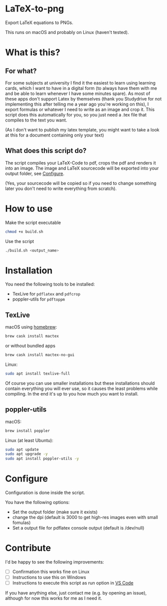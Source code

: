 # LaTeX-to-png
Export LaTeX equations to PNGs.

This runs on macOS and probably on Linux (haven't tested).

# What is this?

## For what?

For some subjects at university I find it the easiest to learn using learning cards, which I want to have in a digital form (to always have them with me and be able to learn whenever I have some minutes spare). As most of these apps don't support Latex by themselves (thank you Studydrive for not implementing this after telling me a year ago you're working on this), I export formulas or whatever I need to write as an image and crop it. This script does this automatically for you, so you just need a .tex file that compiles to the text you want.

(As I don't want to publish my latex template, you might want to take a look at this for a document containing only your text)

## What does this script do?

The script compiles your LaTeX-Code to pdf, crops the pdf and renders it into an image. The image and LaTeX sourcecode will be exported into your output folder, see [Configure](#Configure).

(Yes, your sourcecode will be copied so if you need to change something later you don't need to write everything from scratch).

# How to use

Make the script executable
```sh
chmod +x build.sh
```

Use the script
```sh
./build.sh <output_name>
```

# Installation

You need the following tools to be installed:
- TexLive for `pdflatex` and `pdfcrop`
- poppler-utils for `pdftoppm`

## TexLive

macOS using [homebrew](https://brew.sh/):
```sh
brew cask install mactex
```
or without bundled apps
```sh
brew cask install mactex-no-gui
```

Linux:
```sh
sudo apt install texlive-full
```

Of course you can use smaller installations but these installations should contain everything you will ever use, so it causes the least problems while compiling. In the end it's up to you how much you want to install.

## poppler-utils

macOS:
```sh
brew install poppler
```

Linux (at least Ubuntu):
```sh
sudo apt update
sudo apt upgrade -y
sudo apt install poppler-utils -y
```

# Configure

Configuration is done inside the script.

You have the following options:
- Set the output folder (make sure it exists)
- change the dpi (default is 3000 to get high-res images even with small fomulas)
- Set a output file for pdflatex console output (default is /dev/null)

# Contribute

I'd be happy to see the following improvements:
- [ ] Confirmation this works fine on Linux
- [ ] Instructions to use this on Windows
- [ ] Instructions to execute this script as run option in [VS Code](https://code.visualstudio.com/)

If you have anything else, just contact me (e.g. by opening an issue), although for now this works for me as I need it.